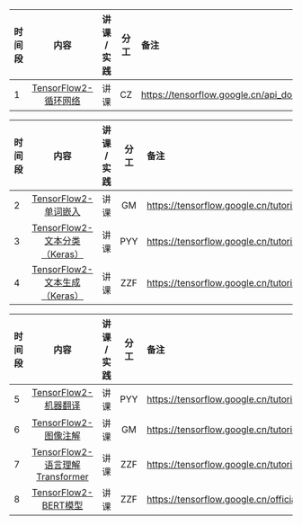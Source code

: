 |时间段 |    内容    |   讲课 / 实践     |    分工  |  备注       |
| :---  |   :---------------:  |  :----------:   |    :----:    | :--- |
|   1   | [TensorFlow2-循环网络]()   | 讲课 |  CZ   |  https://tensorflow.google.cn/api_docs/python/tf/keras/layers/RNN     |

|时间段 |    内容    |   讲课 / 实践     |    分工  |  备注       |
| :---  |   :---------------:  |  :----------:   |    :----:    | :--- |
|   2   | [TensorFlow2-单词嵌入]()   | 讲课 |   GM   |  https://tensorflow.google.cn/tutorials/text/word_embeddings    |
|   3   | [TensorFlow2-文本分类（Keras）]()   | 讲课 |  PYY   |  https://tensorflow.google.cn/tutorials/text/text_classification_rnn   |
|   4   | [TensorFlow2-文本生成（Keras）]()   | 讲课 |  ZZF   |  https://tensorflow.google.cn/tutorials/text/text_generation   |

|时间段 |    内容    |   讲课 / 实践     |    分工  |  备注       |
| :---  |   :---------------:  |  :----------:   |    :----:    | :--- |
|   5   | [TensorFlow2-机器翻译]()   | 讲课 |  PYY   |  https://tensorflow.google.cn/tutorials/text/nmt_with_attention   |
|   6   | [TensorFlow2-图像注解]()   | 讲课 |  GM   |  https://tensorflow.google.cn/tutorials/text/image_captioning   |
|   7   | [TensorFlow2-语言理解Transformer]()   | 讲课 |  ZZF   |  https://tensorflow.google.cn/tutorials/text/transformer   |
|   8   | [TensorFlow2-BERT模型]()   | 讲课 |  ZZF   |  https://tensorflow.google.cn/official_models/fine_tuning_bert   |
